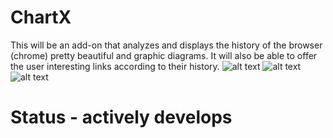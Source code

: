 # ChartX
This will be an add-on that analyzes and displays the history of the browser (chrome) pretty beautiful and graphic diagrams. It will also be able to offer the user interesting links according to their history.
![alt text](https://github.com/YarosMJO/Chartex/blob/master/src_photos/home_barchart.png)
![alt text](https://github.com/YarosMJO/Chartex/blob/master/src_photos/sign_in.png)
![alt text](https://github.com/YarosMJO/Chartex/blob/master/src_photos/sign_up.png)

# Status - actively develops 
